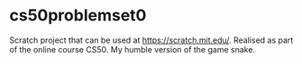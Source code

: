 # cs50problemset0
Scratch project that can be used at https://scratch.mit.edu/. Realised as part of the online course CS50.
My humble version of the game snake.
